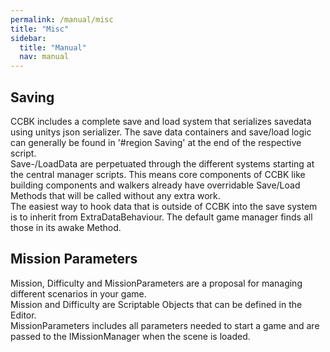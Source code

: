 ```yaml
---
permalink: /manual/misc
title: "Misc"
sidebar:
  title: "Manual"
  nav: manual
---
```


## Saving
CCBK includes a complete save and load system that serializes savedata using unitys json serializer. The save data containers and save/load logic can generally be found in '#region Saving' at the end of the respective script.  
Save-/LoadData are perpetuated through the different systems starting at the central manager scripts. This means core components of CCBK like building components and walkers already have overridable Save/Load Methods that will be called without any extra work.  
The easiest way to hook data that is outside of CCBK into the save system is to inherit from ExtraDataBehaviour. The default game manager finds all those in its awake Method.

## Mission Parameters
Mission, Difficulty and MissionParameters are a proposal for managing different scenarios in your game.  
Mission and Difficulty are Scriptable Objects that can be defined in the Editor.  
MissionParameters includes all parameters needed to start a game and are passed to the IMissionManager when the scene is loaded.
